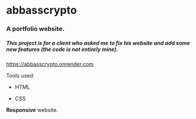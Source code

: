 # abbasscrypto

### A portfolio website.

##### This project is for a client who asked me to fix his website and add some new features (the code is not entirely mine).

https://abbasscrypto.onrender.com

Tools used: 

- HTML

- CSS


**Responsive** website.







